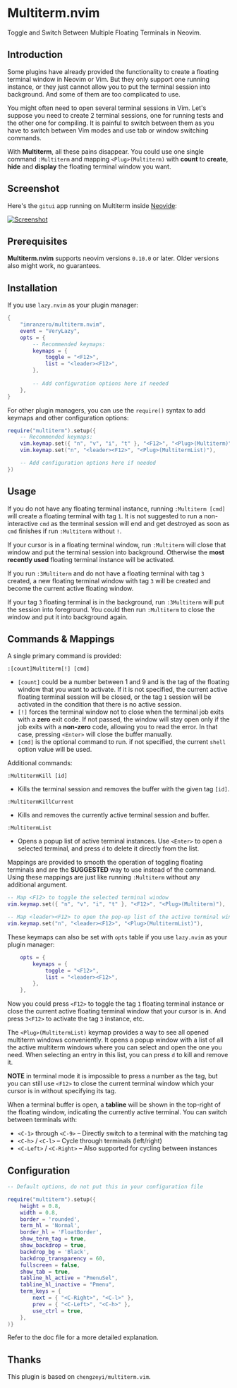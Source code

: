 
# Multiterm.nvim

Toggle and Switch Between Multiple Floating Terminals in Neovim.

## Introduction

Some plugins have already provided the functionality to create a floating terminal window in Neovim or Vim. But they only support one running instance, or they just cannot allow you to put the terminal session into background. And some of them are too complicated to use.

You might often need to open several terminal sessions in Vim. Let's suppose you need to create 2 terminal sessions, one for running tests and the other one for compiling. It is painful to switch between them as you have to switch between Vim modes and use tab or window switching commands.

With **Multiterm**, all these pains disappear. You could use one single command `:Multiterm` and mapping `<Plug>(Multiterm)` with **count** to **create**, **hide** and **display** the floating terminal window you want.

## Screenshot

Here's the `gitui` app running on Multiterm inside [Neovide](https://neovide.dev/):

[![Screenshot](https://i.postimg.cc/sXKHTwBB/gitui-in-multiterm.png)](https://postimg.cc/PppMxbQh)

## Prerequisites

**Multiterm.nvim** supports neovim versions `0.10.0` or later. Older versions also might work, no guarantees.

## Installation

If you use `lazy.nvim` as your plugin manager:

```lua
{
    "imranzero/multiterm.nvim",
    event = "VeryLazy",
    opts = {
        -- Recommended keymaps:
        keymaps = {
            toggle = "<F12>",
            list = "<leader><F12>",
        },
    
        -- Add configuration options here if needed
    },
}
```

For other plugin managers, you can use the `require()` syntax to add keymaps and other configuration options:

```lua
require("multiterm").setup({
    -- Recommended keymaps:
    vim.keymap.set({ "n", "v", "i", "t" }, "<F12>", "<Plug>(Multiterm)"),
    vim.keymap.set("n", "<leader><F12>", "<Plug>(MultitermList)"),

    -- Add configuration options here if needed
})
```

## Usage

If you do not have any floating terminal instance, running `:Multiterm [cmd]` will create a floating terminal with tag `1`. It is not suggested to run a non-interactive `cmd` as the terminal session will end and get destroyed as soon as `cmd` finishes if run `:Multiterm` without `!`.

If your cursor is in a floating terminal window, run `:Multiterm` will close that window and put the terminal session into background. Otherwise the **most recently used** floating terminal instance will be activated.

If you run `:3Multiterm` and do not have a floating terminal with tag `3` created, a new floating terminal window with tag `3` will be created and become the current active floating window.

If your tag `3` floating terminal is in the background, run `:3Multiterm` will put the session into foreground. You could then run `:Multiterm` to close the window and put it into background again.


## Commands & Mappings

A single primary command is provided:

```vim
:[count]Multiterm[!] [cmd]
```

* `[count]` could be a number between 1 and 9 and is the tag of the floating window that you want to activate. If it is not specified, the current active floating terminal session will be closed, or the tag `1` session will be activated in the condition that there is no active session.
* `[!]` forces the terminal window not to close when the terminal job exits with a **zero** exit code. If not passed, the window will stay open only if the job exits with a **non-zero** code, allowing you to read the error. In that case, pressing `<Enter>` will close the buffer manually.
* `[cmd]` is the optional command to run. if not specified, the current `shell` option value will be used.

Additional commands:

```vim
:MultitermKill [id]
```

* Kills the terminal session and removes the buffer with the given tag `[id]`.

```vim
:MultitermKillCurrent
```

* Kills and removes the currently active terminal session and buffer.

```vim
:MultitermList
```

* Opens a popup list of active terminal instances. Use `<Enter>` to open a selected terminal, and press `d` to delete it directly from the list.

Mappings are provided to smooth the operation of toggling floating terminals and are the **SUGGESTED** way to use instead of the command. Using these mappings are just like running `:Multiterm` without any additional argument.

```lua
-- Map <F12> to toggle the selected terminal window
vim.keymap.set({ "n", "v", "i", "t" }, "<F12>", "<Plug>(Multiterm)"),

-- Map <leader><F12> to open the pop-up list of the active terminal windows
vim.keymap.set("n", "<leader><F12>", "<Plug>(MultitermList)"),
```

These keymaps can also be set with `opts` table if you use `lazy.nvim` as your plugin manager:

```lua
    opts = {
        keymaps = {
            toggle = "<F12>",
            list = "<leader><F12>",
        },
    },
```

Now you could press `<F12>` to toggle the tag `1` floating terminal instance or close the current active floating terminal window that your cursor is in. And press `3<F12>` to activate the tag `3` instance, etc.

The `<Plug>(MultitermList)` keymap provides a way to see all opened multiterm windows conveniently. It opens a popup window with a list of all the active multiterm windows where you can select and open the one you need. When selecting an entry in this list, you can press `d` to kill and remove it.

**NOTE** in terminal mode it is impossible to press a number as the tag, but you can still use `<F12>` to close the current terminal window which your cursor is in without specifying its tag.

When a terminal buffer is open, a **tabline** will be shown in the top-right of the floating window, indicating the currently active terminal. You can switch between terminals with:

* `<C-1>` through `<C-9>` – Directly switch to a terminal with the matching tag
* `<C-h>` / `<C-l>` – Cycle through terminals (left/right)
* `<C-Left>` / `<C-Right>` – Also supported for cycling between instances

## Configuration

```lua
-- Default options, do not put this in your configuration file

require("multiterm").setup({
    height = 0.8,
    width = 0.8,
    border = 'rounded',
    term_hl = 'Normal',
    border_hl = 'FloatBorder',
    show_term_tag = true,
    show_backdrop = true,
    backdrop_bg = 'Black',
    backdrop_transparency = 60,
    fullscreen = false,
    show_tab = true,
    tabline_hl_active = "PmenuSel", 
    tabline_hl_inactive = "Pmenu", 
    term_keys = {
        next = { "<C-Right>", "<C-l>" },
        prev = { "<C-Left>", "<C-h>" },
        use_ctrl = true,
    },
)}
```

Refer to the doc file for a more detailed explanation.

## Thanks

This plugin is based on `chengzeyi/multiterm.vim`.

